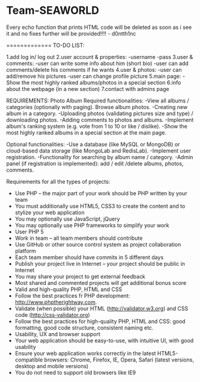 Team-SEAWORLD
=============

Every echo function that prints HTML code will be deleted as soon as i see it and
no fixes further will be provided!!!! - d0ntth1nc

=============
TO-DO LIST:

1.add log in/ log out
2.user account & properties:
    -username
    -pass
3.user & comments:
    -user can write some info about him (short bio)
    -user can add comments/delete his comments if he wants
4.user & photos:
    -user can add/remove his pictures
    -user can change profile picture
5.main page:
    -Show the most highly ranked albums/photos in a special section
6.info about the webpage (in a new section)
7.contact with admins page


REQUIREMENTS:
Photo Album
Required functionalities:
    -View all albums / categories (optionally with paging). Browse album photos.
    -Creating new album in a category.
    -Uploading photos (validating pictures size and type) / downloading photos.
    -Adding comments to photos and albums.
    -Implement album's ranking system (e.g. vote from 1 to 10 or like / dislike).
    -Show the most highly ranked albums in a special section at the main page.

Optional functionalities:
    -Use a database (like MySQL or MongoDB) or cloud-based data storage (like MongoLab and RedisLab).
    -Implement user registration.
    -Functionality for searching by album name / category.
    -Admin panel (if registration is implemented): add / edit /delete albums, photos, comments.

Requirements for all the types of projects:
* Use PHP – the major part of your work should be PHP written by your team
* You must additionally use HTML5, CSS3 to create the content and to stylize your web application
* You may optionally use JavaScript, jQuery
* You may optionally use PHP frameworks to simplify your work
* User PHP 5
* Work in team – all team members should contribute
* Use GitHub or other source control system as project collaboration platform
* Each team member should have commits in 5 different days
* Publish your project live in Internet – your project should be public in Internet
* You may share your project to get external feedback
* Most shared and commented projects will get additional bonus score
* Valid and high-quality PHP, HTML and CSS
* Follow the best practices fr PHP development: http://www.phptherightway.com.
* Validate (when possible) your HTML (http://validator.w3.org) and CSS code (http://css-validator.org)
* Follow the best practices for high-quality PHP, HTML and CSS: good formatting, good code structure, consistent naming etc.
* Usability, UX and browser support
* Your web application should be easy-to-use, with intuitive UI, with good usability
* Ensure your web application works correctly in the latest HTML5-compatible browsers: Chrome, Firefox, IE, Opera, Safari (latest versions, desktop and mobile versions)
* You do not need to support old browsers like IE9